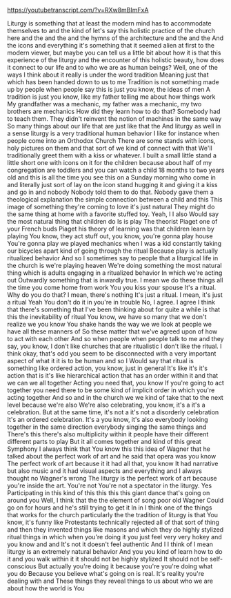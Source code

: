 https://youtubetranscript.com/?v=RXw8mBImFxA

 Liturgy is something that at least the modern mind has to accommodate themselves to and the kind of let's say this holistic practice of the church here and the and the and the hymns of the architecture and the and the And the icons and everything it's something that it seemed alien at first to the modern viewer, but maybe you can tell us a little bit about how it is that this experience of the liturgy and the encounter of this holistic beauty, how does it connect to our life and to who we are as human beings? Well, one of the ways I think about it really is under the word tradition Meaning just that which has been handed down to us to me Tradition is not something made up by people when people say this is just you know, the ideas of men A tradition is just you know, like my father telling me about how things work My grandfather was a mechanic, my father was a mechanic, my two brothers are mechanics How did they learn how to do that? Somebody had to teach them. They didn't reinvent the notion of machines in the same way So many things about our life that are just like that the And liturgy as well in a sense liturgy is a very traditional human behavior I like for instance when people come into an Orthodox Church There are some stands with icons, holy pictures on them and that sort of we kind of connect with that We'll traditionally greet them with a kiss or whatever. I built a small little stand a little short one with icons on it for the children because about half of my congregation are toddlers and you can watch a child 18 months to two years old and this is all the time you see this on a Sunday morning who come in and literally just sort of lay on the icon stand hugging it and giving it a kiss and go in and nobody Nobody told them to do that. Nobody gave them a theological explanation the simple connection between a child and this This image of something they're coming to love it's just natural They might do the same thing at home with a favorite stuffed toy. Yeah, I I also Would say the most natural thing that children do Is is play The theorist Piaget one of your French buds Piaget his theory of learning was that children learn by playing You know, they act stuff out, you know, you're gonna play house You're gonna play we played mechanics when I was a kid constantly taking our bicycles apart kind of going through the ritual Because play is actually ritualized behavior And so I sometimes say to people that a liturgical life in the church is we're playing heaven We're doing something the most natural thing which is adults engaging in a ritualized behavior In which we're acting out Outwardly something that is inwardly true. I mean we do these things all the time you come home from work You you kiss your spouse It's a ritual. Why do you do that? I mean, there's nothing It's just a ritual. I mean, it's just a ritual Yeah You don't do it in you're in trouble No, I agree. I agree I think that there's something that I've been thinking about for quite a while is that this the inevitability of ritual You know, we have so many that we don't realize we you know You shake hands the way we we look at people we have all these manners of So these matter that we've agreed upon of how to act with each other And so when people when people talk to me and they say, you know, I don't like churches that are ritualistic I don't like the ritual. I think okay, that's odd you seem to be disconnected with a very important aspect of what it it is to be human and so I Would say that ritual is something like ordered action, you know, just in general It's like it's it's action that is it's like hierarchical action that has an order within it and that we can we all together Acting you need that, you know If you're going to act together you need there to be some kind of implicit order in which you're acting together And so and in the church we we kind of take that to the next level because we're also We're also celebrating, you know, it's a it's a celebration. But at the same time, it's not a it's not a disorderly celebration It's an ordered celebration. It's a you know, it's also everybody looking together in the same direction everybody singing the same things and There's this there's also multiplicity within it people have their different different parts to play But it all comes together and kind of this great Symphony I always think that You know this this idea of Wagner that he talked about the perfect work of art and he said that opera was you know The perfect work of art because it it had all that, you know It had narrative but also music and it had visual aspects and everything and I always thought no Wagner's wrong The liturgy is the perfect work of art because you're inside the art. You're not You're not a spectator in the liturgy. Yes Participating in this kind of this this this this giant dance that's going on around you Well, I think that the the element of song poor old Wagner Could go on for hours and he's still trying to get it In in I think one of the things that works for the church particularly the the tradition of liturgy is that You know, it's funny like Protestants technically rejected all of that sort of thing and then they invented things like masons and which they do highly stylized ritual things in which when you're doing it you just feel very very hokey and you know and and It's not it doesn't feel authentic And I I think of I mean liturgy is an extremely natural behavior And you you kind of learn how to do it and you walk within it it should not be highly stylized It should not be self-conscious But actually you're doing it because you're you're doing what you do Because you believe what's going on is real. It's reality you're dealing with and These things they reveal things to us about who we are about how the world is You